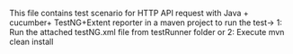 This file contains test scenario for HTTP API request with Java + cucumber+ TestNG+Extent reporter in a maven project
to run the test->
1: Run the attached testNG.xml file from testRunner folder
or
2: Execute mvn clean install 
